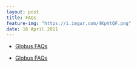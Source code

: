 ```yaml
---
layout: post
title: FAQs
feature-img: "https://i.imgur.com/4KpVtQF.png"
date: 16 April 2021
---
```

* [Globus FAQs](#GlobusFAQs)


<a name="GlobusFAQs"></a>
* [Globus FAQs](https://docs.globus.org/faq/transfer-sharing/)    